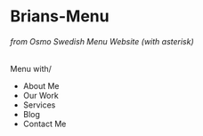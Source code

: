 <h1>Brians-Menu </h1>
<h6>from Osmo Swedish Menu Website (with asterisk)</h6>

Menu with/ 
  - About Me
  - Our Work
  - Services
  - Blog
  - Contact Me
